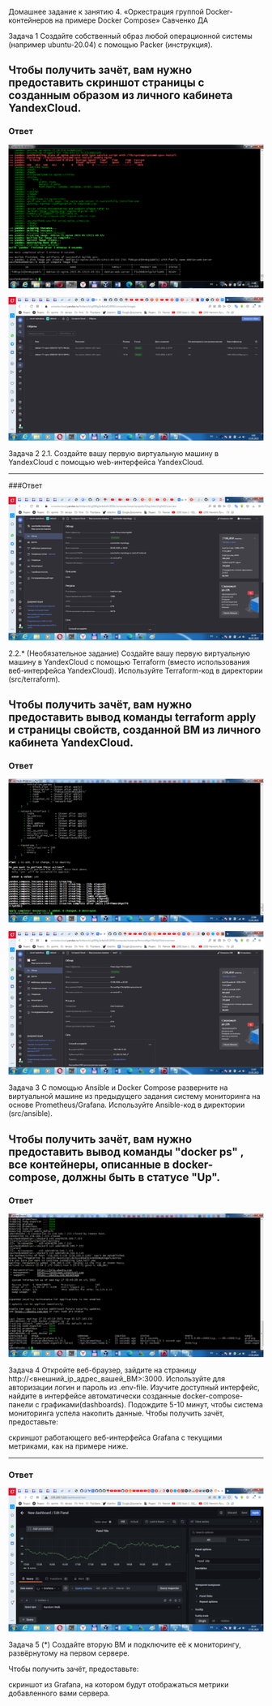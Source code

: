 Домашнее задание к занятию 4. «Оркестрация группой Docker-контейнеров на примере Docker Compose» Савченко ДА

Задача 1
Создайте собственный образ любой операционной системы (например ubuntu-20.04) с помощью Packer (инструкция).

Чтобы получить зачёт, вам нужно предоставить скриншот страницы с созданным образом из личного кабинета YandexCloud.
---
### Ответ
![](https://github.com/teplodizain/-Terraform/blob/main/jpg/15.1.1.png)

![](https://github.com/teplodizain/-Terraform/blob/main/jpg/15.1.2.png)


Задача 2
2.1. Создайте вашу первую виртуальную машину в YandexCloud с помощью web-интерфейса YandexCloud.

---

###Ответ

![](https://github.com/teplodizain/-Terraform/blob/main/jpg/15.2.1.png)

2.2.* (Необязательное задание)
Создайте вашу первую виртуальную машину в YandexCloud с помощью Terraform (вместо использования веб-интерфейса YandexCloud). Используйте Terraform-код в директории (src/terraform).

Чтобы получить зачёт, вам нужно предоставить вывод команды terraform apply и страницы свойств, созданной ВМ из личного кабинета YandexCloud.
---
### Ответ
![](https://github.com/teplodizain/-Terraform/blob/main/jpg/15.2.2.1.png)

![](https://github.com/teplodizain/-Terraform/blob/main/jpg/15.2.2.2.png)

Задача 3
С помощью Ansible и Docker Compose разверните на виртуальной машине из предыдущего задания систему мониторинга на основе Prometheus/Grafana. Используйте Ansible-код в директории (src/ansible).

Чтобы получить зачёт, вам нужно предоставить вывод команды "docker ps" , все контейнеры, описанные в docker-compose, должны быть в статусе "Up".
---
### Ответ
![](https://github.com/teplodizain/-Terraform/blob/main/jpg/15.3.1.1.png)

Задача 4
Откройте веб-браузер, зайдите на страницу http://<внешний_ip_адрес_вашей_ВМ>:3000.
Используйте для авторизации логин и пароль из .env-file.
Изучите доступный интерфейс, найдите в интерфейсе автоматически созданные docker-compose-панели с графиками(dashboards).
Подождите 5-10 минут, чтобы система мониторинга успела накопить данные.
Чтобы получить зачёт, предоставьте:

скриншот работающего веб-интерфейса Grafana с текущими метриками, как на примере ниже.

---
### Ответ
![](https://github.com/teplodizain/-Terraform/blob/main/jpg/15.4.1.png)

Задача 5 (*)
Создайте вторую ВМ и подключите её к мониторингу, развёрнутому на первом сервере.

Чтобы получить зачёт, предоставьте:

скриншот из Grafana, на котором будут отображаться метрики добавленного вами сервера.
